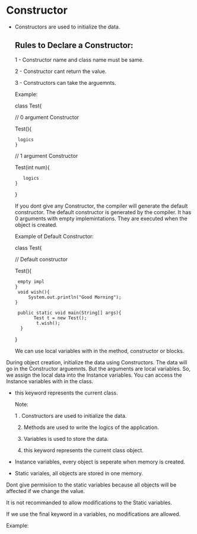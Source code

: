 # Constructor

 - Constructors are used to initialize the data.

   ## Rules to Declare a Constructor:

   1 - Constructor name and class name must be same.

   2 - Constructor cant return the value.

   3 - Constructors can take the arguemnts.


   Example:

   class Test{

      // 0 argument Constructor

      Test(){

        logics
       }

      // 1 argument Constructor

      Test(int num){

          logics
       }
   }

   If you dont give any Constructor, the compiler will generate the default constructor. The default constructor is generated by the compiler. It has 0 arguments with empty implemintations. They are executed when the object is created.

   Example of Default Constructor:

   class Test{

      // Default constructor

      Test(){

        empty impl
       }
        void wish(){
            System.out.println("Good Morning");
       }

        public static void main(String[] args){
              Test t = new Test();
               t.wish();
         }
   }

   We can use local variables with in the method, constructor or blocks.

During object creation, initialize the data using Constructors. The data will go in the Constructor arguemnts. But the arguments are local variables. So, we assign the local data into the Instance variables. You can access the Instance variables with in the class.


- this keyword represents the current class.



  Note:

  1 . Constructors are used to initialize the data.

  2. Methods are used to write the logics of the application.
 
  3. Variables is used to store the data.
 
  4. this keyword represents the current class object.
 

- Instance variables, every object is seperate when memory is created.

- Static variales, all objects are stored in one memory.


Dont give permisiion to the static variables because all objects will be affected if we change the value.

It is not recommanded to allow modifications to the Static variables.

If we use the final keyword in a variables, no modifications are allowed.



Example:
   

   
